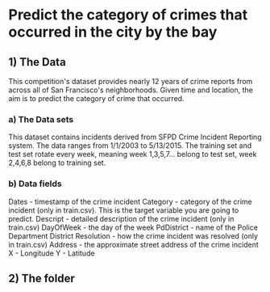 # Predict the category of crimes that occurred in the city by the bay 

## 1) The Data

This competition's dataset provides nearly 12 years of crime reports from across all of San Francisco's neighborhoods. Given time and location, the aim is to predict the category of crime that occurred.

### a) The Data sets

This dataset contains incidents derived from SFPD Crime Incident Reporting system. The data ranges from 1/1/2003 to 5/13/2015. The training set and test set rotate every week, meaning week 1,3,5,7... belong to test set, week 2,4,6,8 belong to training set. 

###   b) Data fields

Dates - timestamp of the crime incident
Category - category of the crime incident (only in train.csv). This is the target variable you are going to predict.
Descript - detailed description of the crime incident (only in train.csv)
DayOfWeek - the day of the week
PdDistrict - name of the Police Department District
Resolution - how the crime incident was resolved (only in train.csv)
Address - the approximate street address of the crime incident 
X - Longitude
Y - Latitude

## 2) The folder

